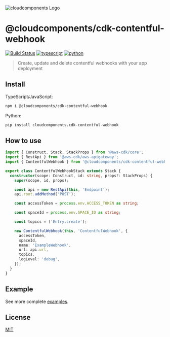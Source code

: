 ![cloudcomponents Logo](https://raw.githubusercontent.com/cloudcomponents/cdk-constructs/master/logo.png)

# @cloudcomponents/cdk-contentful-webhook

[![Build Status](https://travis-ci.org/cloudcomponents/cdk-constructs.svg?branch=master)](https://travis-ci.org/cloudcomponents/cdk-constructs)
[![typescript](https://img.shields.io/badge/jsii-typescript-blueviolet.svg)](https://www.npmjs.com/package/@cloudcomponents/cdk-contentful-webhook)
[![python](https://img.shields.io/badge/jsii-python-blueviolet.svg)](https://pypi.org/project/cloudcomponents.cdk-contentful-webhook/)

> Create, update and delete contentful webhooks with your app deployment

## Install
TypeScript/JavaScript:

```bash
npm i @cloudcomponents/cdk-contentful-webhook
```

Python:

```bash
pip install cloudcomponents.cdk-contentful-webhook
```
## How to use

```typescript
import { Construct, Stack, StackProps } from '@aws-cdk/core';
import { RestApi } from '@aws-cdk/aws-apigateway';
import { ContentfulWebhook } from '@cloudcomponents/cdk-contentful-webhook';

export class ContentfulWebhookStack extends Stack {
  constructor(scope: Construct, id: string, props?: StackProps) {
    super(scope, id, props);

    const api = new RestApi(this, 'Endpoint');
    api.root.addMethod('POST');

    const accessToken = process.env.ACCESS_TOKEN as string;

    const spaceId = process.env.SPACE_ID as string;

    const topics = ['Entry.create'];

    new ContentfulWebhook(this, 'ContentfulWebhook', {
      accessToken,
      spaceId,
      name: 'ExampleWebhook',
      url: api.url,
      topics,
      logLevel: 'debug',
    });
  }
}
```

## Example

See more complete [examples](https://github.com/cloudcomponents/cdk-constructs/tree/master/examples).

## License

[MIT](./LICENSE)
